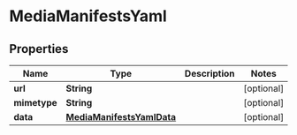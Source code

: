 

# MediaManifestsYaml


## Properties

| Name | Type | Description | Notes |
|------------ | ------------- | ------------- | -------------|
|**url** | **String** |  |  [optional] |
|**mimetype** | **String** |  |  [optional] |
|**data** | [**MediaManifestsYamlData**](MediaManifestsYamlData.md) |  |  [optional] |



